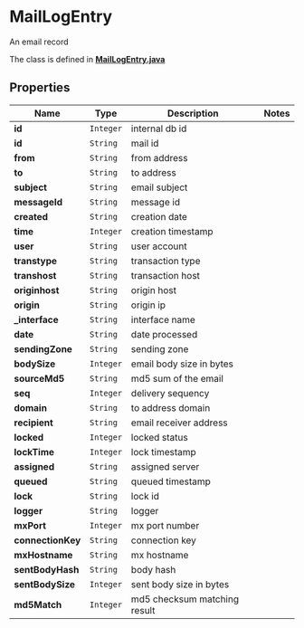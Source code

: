 

# MailLogEntry

An email record

The class is defined in **[MailLogEntry.java](../../src/main/java/org/openapitools/model/MailLogEntry.java)**

## Properties

Name | Type | Description | Notes
------------ | ------------- | ------------- | -------------
**id** | `Integer` | internal db id | 
**id** | `String` | mail id | 
**from** | `String` | from address | 
**to** | `String` | to address | 
**subject** | `String` | email subject | 
**messageId** | `String` | message id | 
**created** | `String` | creation date | 
**time** | `Integer` | creation timestamp | 
**user** | `String` | user account | 
**transtype** | `String` | transaction type | 
**transhost** | `String` | transaction host | 
**originhost** | `String` | origin host | 
**origin** | `String` | origin ip | 
**_interface** | `String` | interface name | 
**date** | `String` | date processed | 
**sendingZone** | `String` | sending zone | 
**bodySize** | `Integer` | email body size in bytes | 
**sourceMd5** | `String` | md5 sum of the email | 
**seq** | `Integer` | delivery sequency | 
**domain** | `String` | to address domain | 
**recipient** | `String` | email receiver address | 
**locked** | `Integer` | locked status | 
**lockTime** | `Integer` | lock timestamp | 
**assigned** | `String` | assigned server | 
**queued** | `String` | queued timestamp | 
**lock** | `String` | lock id | 
**logger** | `String` | logger | 
**mxPort** | `Integer` | mx port number | 
**connectionKey** | `String` | connection key | 
**mxHostname** | `String` | mx hostname | 
**sentBodyHash** | `String` | body hash | 
**sentBodySize** | `Integer` | sent body size in bytes | 
**md5Match** | `Integer` | md5 checksum matching result | 



































